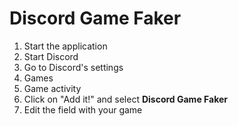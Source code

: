 # Discord Game Faker

1) Start the application
2) Start Discord
3) Go to Discord's settings
4) Games
5) Game activity
6) Click on "Add it!" and select **Discord Game Faker**
7) Edit the field with your game